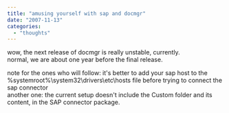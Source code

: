 ```yaml
---
title: "amusing yourself with sap and docmgr"
date: "2007-11-13"
categories: 
  - "thoughts"
---
```


wow, the next release of docmgr is really unstable, currently.  
normal, we are about one year before the final release.  
  
note for the ones who will follow: it's better to add your sap host to the %systemroot%\\system32\\drivers\\etc\\hosts file before trying to connect the sap connector  
another one: the current setup doesn't include the Custom folder and its content, in the SAP connector package.
